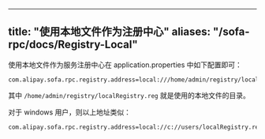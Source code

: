 
---

title: "使用本地文件作为注册中心"
aliases: "/sofa-rpc/docs/Registry-Local"
---

使用本地文件作为服务注册中心在 application.properties 中如下配置即可：

```plain
com.alipay.sofa.rpc.registry.address=local:///home/admin/registry/localRegistry.reg
```

其中 `/home/admin/registry/localRegistry.reg` 就是使用的本地文件的目录。

对于 windows 用户，则以上地址类似：

```plain
com.alipay.sofa.rpc.registry.address=local://c://users/localRegistry.reg
```
